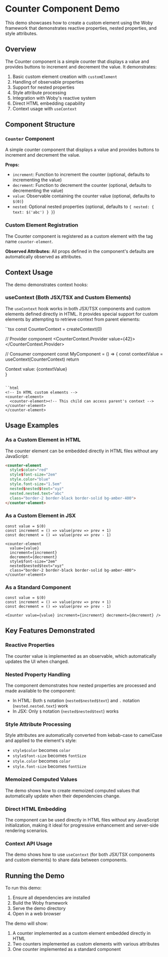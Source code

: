 # Counter Component Demo

This demo showcases how to create a custom element using the Woby framework that demonstrates reactive properties, nested properties, and style attributes.

## Overview

The Counter component is a simple counter that displays a value and provides buttons to increment and decrement the value. It demonstrates:

1. Basic custom element creation with `customElement`
2. Handling of observable properties
3. Support for nested properties
4. Style attribute processing
5. Integration with Woby's reactive system
6. Direct HTML embedding capability
7. Context usage with `useContext`

## Component Structure

### `Counter` Component

A simple counter component that displays a value and provides buttons to increment and decrement the value.

**Props:**
- `increment`: Function to increment the counter (optional, defaults to incrementing the value)
- `decrement`: Function to decrement the counter (optional, defaults to decrementing the value)
- `value`: Observable containing the counter value (optional, defaults to `$(0)`)
- `nested`: Optional nested properties (optional, defaults to `{ nested: { text: $('abc') } }`)

### Custom Element Registration

The Counter component is registered as a custom element with the tag name `counter-element`.

**Observed Attributes:**
All props defined in the component's defaults are automatically observed as attributes.

## Context Usage

The demo demonstrates context hooks:

### useContext (Both JSX/TSX and Custom Elements)

The `useContext` hook works in both JSX/TSX components and custom elements defined directly in HTML. It provides special support for custom elements by attempting to retrieve context from parent elements:

``tsx
const CounterContext = createContext<number>(0)

// Provider component
<CounterContext.Provider value={42}>
  <ChildComponent />
</CounterContext.Provider>

// Consumer component
const MyComponent = () => {
  const contextValue = useContext(CounterContext)
  return <div>Context value: {contextValue}</div>
}
```

``html
<!-- In HTML custom elements -->
<counter-element>
  <counter-element><!-- This child can access parent's context --></counter-element>
</counter-element>
```

## Usage Examples

### As a Custom Element in HTML

The counter element can be embedded directly in HTML files without any JavaScript:

```html
<counter-element 
  style$color="red" 
  style$font-size="2em" 
  style.color="blue"
  style.font-size="1.5em"
  nested$nested$text="xyz" 
  nested.nested.text="abc"
  class="border-2 border-black border-solid bg-amber-400">
</counter-element>
```

### As a Custom Element in JSX

```tsx
const value = $(0)
const increment = () => value(prev => prev + 1)
const decrement = () => value(prev => prev - 1)

<counter-element 
  value={value} 
  increment={increment} 
  decrement={decrement}
  style$font-size="2em" 
  nested$nested$text="xyz" 
  class="border-2 border-black border-solid bg-amber-400">
</counter-element>
```

### As a Standard Component

```tsx
const value = $(0)
const increment = () => value(prev => prev + 1)
const decrement = () => value(prev => prev - 1)

<Counter value={value} increment={increment} decrement={decrement} />
```

## Key Features Demonstrated

### Reactive Properties

The counter value is implemented as an observable, which automatically updates the UI when changed.

### Nested Property Handling

The component demonstrates how nested properties are processed and made available to the component:
- In HTML: Both `$` notation (`nested$nested$text`) and `.` notation (`nested.nested.text`) work
- In JSX: Only `$` notation (`nested$nested$text`) works

### Style Attribute Processing

Style attributes are automatically converted from kebab-case to camelCase and applied to the element's style:
- `style$color` becomes `color`
- `style$font-size` becomes `fontSize`
- `style.color` becomes `color`
- `style.font-size` becomes `fontSize`

### Memoized Computed Values

The demo shows how to create memoized computed values that automatically update when their dependencies change.

### Direct HTML Embedding

The component can be used directly in HTML files without any JavaScript initialization, making it ideal for progressive enhancement and server-side rendering scenarios.

### Context API Usage

The demo shows how to use `useContext` (for both JSX/TSX components and custom elements) to share data between components.

## Running the Demo

To run this demo:

1. Ensure all dependencies are installed
2. Build the Woby framework
3. Serve the demo directory
4. Open in a web browser

The demo will show:
1. A counter implemented as a custom element embedded directly in HTML
2. Two counters implemented as custom elements with various attributes
3. One counter implemented as a standard component